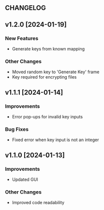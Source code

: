 ## CHANGELOG

## v1.2.0 [2024-01-19]
### New Features
- Generate keys from known mapping

### Other Changes
- Moved random key to 'Generate Key' frame
- Key required for encrypting files

## v1.1.1 [2024-01-14]
### Improvements
- Error pop-ups for invalid key inputs

### Bug Fixes
- Fixed error when key input is not an integer

## v1.1.0 [2024-01-13]
### Improvements
- Updated GUI

### Other Changes
- Improved code readability